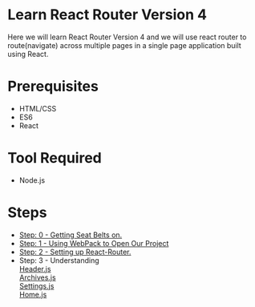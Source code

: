 <h1> Learn React Router Version 4 </h1>

Here we will learn React Router Version 4 and we will use react router to route(navigate) across multiple pages in a single page application built using React.

<h1> Prerequisites </h1>
<ul>
  <li>HTML/CSS</li>
  <li>ES6</li>
  <li>React</li>
</ul>

<h1>Tool Required</h1>
<ul>
  <li>Node.js</li>
</ul>
<h1> Steps </h1>
<ul>
  <a href = 'https://github.com/NadeemShakya/ReactRouter-V4/tree/Step-0' > <li> Step: 0 - Getting Seat Belts on.</li> </a>
  <a href = 'https://github.com/NadeemShakya/ReactRouter-V4/blob/Step-1/README.md'> <li> Step: 1 - Using WebPack to Open Our Project </li>   </a>
  <a href = 'https://github.com/NadeemShakya/ReactRouter-V4/blob/Step-2/README.md' > <li> Step: 2 - Setting up React-Router.</li> </a>
  <li> Step: 3 - Understanding <br> 
    <a href = ''>Header.js </a> 
    <br>
    <a href = ''> Archives.js </a> 
    <br>
    <a href = ''> Settings.js </a>
    <br>
    <a href = ''> Home.js </a>
    
  
</ul>


